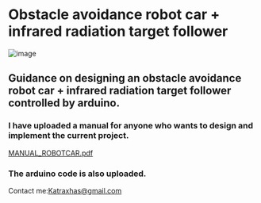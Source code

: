 # Obstacle avoidance robot car + infrared radiation target follower


![image](https://user-images.githubusercontent.com/28442754/44309994-c00a5980-a3d7-11e8-98fa-09c395add3b6.png)




























## Guidance on designing  an obstacle avoidance robot car + infrared radiation target follower controlled by arduino.

### I have uploaded a manual for anyone who wants  to design and implement the current project.
[MANUAL_ROBOTCΑR.pdf](https://github.com/KATRAX21/Obstacle-avoidance-robot-car/files/2311415/MANUAL_ROBOTC.R.pdf)

### The arduino code is also uploaded.

Contact me:Katraxhas@gmail.com







